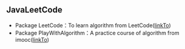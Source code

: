 ## JavaLeetCode

* Package LeetCode：To learn algorithm from LeetCode([linkTo](https://leetcode.com))
* Package PlayWithAlgorithm：A practice course of algorithm from imooc([linkTo](https://coding.imooc.com/class/71.html)) 